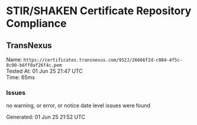 # STIR/SHAKEN Certificate Repository Compliance

## TransNexus

Name: `https://certificates.transnexus.com/952J/26666f2d-c084-4f5c-8c90-b6ff0af26f4c.pem`\
Tested At: 01 Jun 25 21:47 UTC\
Time: 65ms

### Issues

no warning, or error, or notice date level issues were found

Generated: 01 Jun 25 21:52 UTC